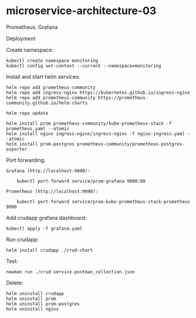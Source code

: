 # microservice-architecture-03
Prometheus. Grafana

Deployment

Create namespace:

    kubectl create namespace monitoring
    kubectl config set-context --current --namespace=monitoring

Install and start helm services:

    helm repo add prometheus-community
    helm repo add ingress-nginx https://kubernetes.github.io/ingress-nginx
    helm repo add prometheus-community https://prometheus-community.github.io/helm-charts

    helm repo update

    helm install prom prometheus-community/kube-prometheus-stack -f prometheus.yaml --atomic
    helm install nginx ingress-nginx/ingress-nginx -f nginx-ingress.yaml --atomic
    helm install prom-postgres prometheus-community/prometheus-postgres-exporter

Port forwarding: 
    
    Grafana (http://localhost:9000):
    
        kubectl port-forward service/prom-grafana 9000:80
    
    Prometheus (http://localhost:9090):

        kubectl port-forward service/prom-kube-prometheus-stack-prometheus 9090

Add crudapp grafana dashboard:

    kubectl apply -f grafana.yaml

Run crudapp:

    helm install crudapp ./crud-chart

Test:

    newman run ./crud-service.postman_collection.json

Delete: 

    helm uninstall crudapp
    helm uninstall prom
    helm uninstall prom-postgres
    helm uninstall nginx
